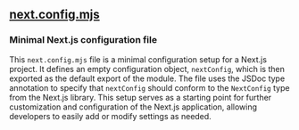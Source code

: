 ## [next.config.mjs](next.config.mjs)

### Minimal Next.js configuration file

This `next.config.mjs` file is a minimal configuration setup for a Next.js project. It defines an empty configuration object, `nextConfig`, which is then exported as the default export of the module. The file uses the JSDoc type annotation to specify that `nextConfig` should conform to the `NextConfig` type from the Next.js library. This setup serves as a starting point for further customization and configuration of the Next.js application, allowing developers to easily add or modify settings as needed.

